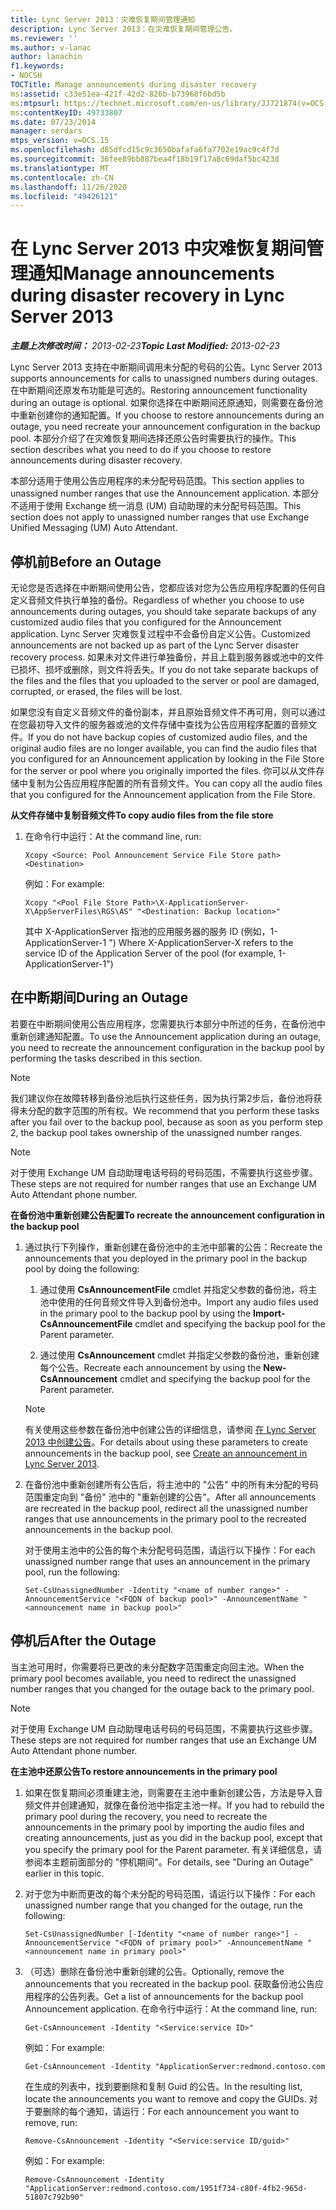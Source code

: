 ```yaml
---
title: Lync Server 2013：灾难恢复期间管理通知
description: Lync Server 2013：在灾难恢复期间管理公告。
ms.reviewer: ''
ms.author: v-lanac
author: lanachin
f1.keywords:
- NOCSH
TOCTitle: Manage announcements during disaster recovery
ms:assetid: c33e51ea-421f-42d2-826b-b73968f6bd5b
ms:mtpsurl: https://technet.microsoft.com/en-us/library/JJ721874(v=OCS.15)
ms:contentKeyID: 49733807
ms.date: 07/23/2014
manager: serdars
mtps_version: v=OCS.15
ms.openlocfilehash: d85dfcd15c9c3650bafafa6fa7702e19ac9c4f7d
ms.sourcegitcommit: 36fee89bb887bea4f18b19f17a8c69daf5bc423d
ms.translationtype: MT
ms.contentlocale: zh-CN
ms.lasthandoff: 11/26/2020
ms.locfileid: "49426121"
---
```

# <a name="manage-announcements-during-disaster-recovery-in-lync-server-2013"></a><span data-ttu-id="cbe73-103">在 Lync Server 2013 中灾难恢复期间管理通知</span><span class="sxs-lookup"><span data-stu-id="cbe73-103">Manage announcements during disaster recovery in Lync Server 2013</span></span>

<div data-xmlns="http://www.w3.org/1999/xhtml">

<div class="topic" data-xmlns="http://www.w3.org/1999/xhtml" data-msxsl="urn:schemas-microsoft-com:xslt" data-cs="https://msdn.microsoft.com/">

<div data-asp="https://msdn2.microsoft.com/asp">



</div>

<div id="mainSection">

<div id="mainBody"><span data-ttu-id="cbe73-104">

<span> </span></span><span class="sxs-lookup"><span data-stu-id="cbe73-104">

<span> </span></span></span>

<span data-ttu-id="cbe73-105">_**主题上次修改时间：** 2013-02-23_</span><span class="sxs-lookup"><span data-stu-id="cbe73-105">_**Topic Last Modified:** 2013-02-23_</span></span>

<span data-ttu-id="cbe73-106">Lync Server 2013 支持在中断期间调用未分配的号码的公告。</span><span class="sxs-lookup"><span data-stu-id="cbe73-106">Lync Server 2013 supports announcements for calls to unassigned numbers during outages.</span></span> <span data-ttu-id="cbe73-107">在中断期间还原发布功能是可选的。</span><span class="sxs-lookup"><span data-stu-id="cbe73-107">Restoring announcement functionality during an outage is optional.</span></span> <span data-ttu-id="cbe73-108">如果你选择在中断期间还原通知，则需要在备份池中重新创建你的通知配置。</span><span class="sxs-lookup"><span data-stu-id="cbe73-108">If you choose to restore announcements during an outage, you need recreate your announcement configuration in the backup pool.</span></span> <span data-ttu-id="cbe73-109">本部分介绍了在灾难恢复期间选择还原公告时需要执行的操作。</span><span class="sxs-lookup"><span data-stu-id="cbe73-109">This section describes what you need to do if you choose to restore announcements during disaster recovery.</span></span>

<span data-ttu-id="cbe73-110">本部分适用于使用公告应用程序的未分配号码范围。</span><span class="sxs-lookup"><span data-stu-id="cbe73-110">This section applies to unassigned number ranges that use the Announcement application.</span></span> <span data-ttu-id="cbe73-111">本部分不适用于使用 Exchange 统一消息 (UM) 自动助理的未分配号码范围。</span><span class="sxs-lookup"><span data-stu-id="cbe73-111">This section does not apply to unassigned number ranges that use Exchange Unified Messaging (UM) Auto Attendant.</span></span>

<div>

## <a name="before-an-outage"></a><span data-ttu-id="cbe73-112">停机前</span><span class="sxs-lookup"><span data-stu-id="cbe73-112">Before an Outage</span></span>

<span data-ttu-id="cbe73-113">无论您是否选择在中断期间使用公告，您都应该对您为公告应用程序配置的任何自定义音频文件执行单独的备份。</span><span class="sxs-lookup"><span data-stu-id="cbe73-113">Regardless of whether you choose to use announcements during outages, you should take separate backups of any customized audio files that you configured for the Announcement application.</span></span> <span data-ttu-id="cbe73-114">Lync Server 灾难恢复过程中不会备份自定义公告。</span><span class="sxs-lookup"><span data-stu-id="cbe73-114">Customized announcements are not backed up as part of the Lync Server disaster recovery process.</span></span> <span data-ttu-id="cbe73-115">如果未对文件进行单独备份，并且上载到服务器或池中的文件已损坏、损坏或删除，则文件将丢失。</span><span class="sxs-lookup"><span data-stu-id="cbe73-115">If you do not take separate backups of the files and the files that you uploaded to the server or pool are damaged, corrupted, or erased, the files will be lost.</span></span>

<span data-ttu-id="cbe73-116">如果您没有自定义音频文件的备份副本，并且原始音频文件不再可用，则可以通过在您最初导入文件的服务器或池的文件存储中查找为公告应用程序配置的音频文件。</span><span class="sxs-lookup"><span data-stu-id="cbe73-116">If you do not have backup copies of customized audio files, and the original audio files are no longer available, you can find the audio files that you configured for an Announcement application by looking in the File Store for the server or pool where you originally imported the files.</span></span> <span data-ttu-id="cbe73-117">你可以从文件存储中复制为公告应用程序配置的所有音频文件。</span><span class="sxs-lookup"><span data-stu-id="cbe73-117">You can copy all the audio files that you configured for the Announcement application from the File Store.</span></span>

<span data-ttu-id="cbe73-118">**从文件存储中复制音频文件**</span><span class="sxs-lookup"><span data-stu-id="cbe73-118">**To copy audio files from the file store**</span></span>

1.  <span data-ttu-id="cbe73-119">在命令行中运行：</span><span class="sxs-lookup"><span data-stu-id="cbe73-119">At the command line, run:</span></span>
    
        Xcopy <Source: Pool Announcement Service File Store path> <Destination>
    
    <span data-ttu-id="cbe73-120">例如：</span><span class="sxs-lookup"><span data-stu-id="cbe73-120">For example:</span></span>
    
        Xcopy "<Pool File Store Path>\X-ApplicationServer-X\AppServerFiles\RGS\AS" "<Destination: Backup location>"
    
    <span data-ttu-id="cbe73-121">其中 X-ApplicationServer 指池的应用服务器的服务 ID (例如，1-ApplicationServer-1 ") </span><span class="sxs-lookup"><span data-stu-id="cbe73-121">Where X-ApplicationServer-X refers to the service ID of the Application Server of the pool (for example, 1-ApplicationServer-1")</span></span>


</div>

<div>

## <a name="during-an-outage"></a><span data-ttu-id="cbe73-122">在中断期间</span><span class="sxs-lookup"><span data-stu-id="cbe73-122">During an Outage</span></span>

<span data-ttu-id="cbe73-123">若要在中断期间使用公告应用程序，您需要执行本部分中所述的任务，在备份池中重新创建通知配置。</span><span class="sxs-lookup"><span data-stu-id="cbe73-123">To use the Announcement application during an outage, you need to recreate the announcement configuration in the backup pool by performing the tasks described in this section.</span></span>

<div>


> [!NOTE]  
> <span data-ttu-id="cbe73-124">我们建议你在故障转移到备份池后执行这些任务，因为执行第2步后，备份池将获得未分配的数字范围的所有权。</span><span class="sxs-lookup"><span data-stu-id="cbe73-124">We recommend that you perform these tasks after you fail over to the backup pool, because as soon as you perform step 2, the backup pool takes ownership of the unassigned number ranges.</span></span>



</div>

<div>


> [!NOTE]  
> <span data-ttu-id="cbe73-125">对于使用 Exchange UM 自动助理电话号码的号码范围，不需要执行这些步骤。</span><span class="sxs-lookup"><span data-stu-id="cbe73-125">These steps are not required for number ranges that use an Exchange UM Auto Attendant phone number.</span></span>



</div>

<span data-ttu-id="cbe73-126">**在备份池中重新创建公告配置**</span><span class="sxs-lookup"><span data-stu-id="cbe73-126">**To recreate the announcement configuration in the backup pool**</span></span>

1.  <span data-ttu-id="cbe73-127">通过执行下列操作，重新创建在备份池中的主池中部署的公告：</span><span class="sxs-lookup"><span data-stu-id="cbe73-127">Recreate the announcements that you deployed in the primary pool in the backup pool by doing the following:</span></span>
    
    1.  <span data-ttu-id="cbe73-128">通过使用 **CsAnnouncementFile** cmdlet 并指定父参数的备份池，将主池中使用的任何音频文件导入到备份池中。</span><span class="sxs-lookup"><span data-stu-id="cbe73-128">Import any audio files used in the primary pool to the backup pool by using the **Import-CsAnnouncementFile** cmdlet and specifying the backup pool for the Parent parameter.</span></span>
    
    2.  <span data-ttu-id="cbe73-129">通过使用 **CsAnnouncement** cmdlet 并指定父参数的备份池，重新创建每个公告。</span><span class="sxs-lookup"><span data-stu-id="cbe73-129">Recreate each announcement by using the **New-CsAnnouncement** cmdlet and specifying the backup pool for the Parent parameter.</span></span>
    
    <div>
    

    > [!NOTE]  
    > <span data-ttu-id="cbe73-130">有关使用这些参数在备份池中创建公告的详细信息，请参阅 <A href="lync-server-2013-create-an-announcement.md">在 Lync Server 2013 中创建公告</A>。</span><span class="sxs-lookup"><span data-stu-id="cbe73-130">For details about using these parameters to create announcements in the backup pool, see <A href="lync-server-2013-create-an-announcement.md">Create an announcement in Lync Server 2013</A>.</span></span>

    
    </div>

2.  <span data-ttu-id="cbe73-131">在备份池中重新创建所有公告后，将主池中的 "公告" 中的所有未分配的号码范围重定向到 "备份" 池中的 "重新创建的公告"。</span><span class="sxs-lookup"><span data-stu-id="cbe73-131">After all announcements are recreated in the backup pool, redirect all the unassigned number ranges that use announcements in the primary pool to the recreated announcements in the backup pool.</span></span>
    
    <span data-ttu-id="cbe73-132">对于使用主池中的公告的每个未分配号码范围，请运行以下操作：</span><span class="sxs-lookup"><span data-stu-id="cbe73-132">For each unassigned number range that uses an announcement in the primary pool, run the following:</span></span>
    
        Set-CsUnassignedNumber -Identity "<name of number range>" -AnnouncementService "<FQDN of backup pool>" -AnnouncementName "<announcement name in backup pool>"

</div>

<div>

## <a name="after-the-outage"></a><span data-ttu-id="cbe73-133">停机后</span><span class="sxs-lookup"><span data-stu-id="cbe73-133">After the Outage</span></span>

<span data-ttu-id="cbe73-134">当主池可用时，你需要将已更改的未分配数字范围重定向回主池。</span><span class="sxs-lookup"><span data-stu-id="cbe73-134">When the primary pool becomes available, you need to redirect the unassigned number ranges that you changed for the outage back to the primary pool.</span></span>

<div>


> [!NOTE]  
> <span data-ttu-id="cbe73-135">对于使用 Exchange UM 自动助理电话号码的号码范围，不需要执行这些步骤。</span><span class="sxs-lookup"><span data-stu-id="cbe73-135">These steps are not required for number ranges that use an Exchange UM Auto Attendant phone number.</span></span>



</div>

<span data-ttu-id="cbe73-136">**在主池中还原公告**</span><span class="sxs-lookup"><span data-stu-id="cbe73-136">**To restore announcements in the primary pool**</span></span>

1.  <span data-ttu-id="cbe73-137">如果在恢复期间必须重建主池，则需要在主池中重新创建公告，方法是导入音频文件并创建通知，就像在备份池中指定主池一样。</span><span class="sxs-lookup"><span data-stu-id="cbe73-137">If you had to rebuild the primary pool during the recovery, you need to recreate the announcements in the primary pool by importing the audio files and creating announcements, just as you did in the backup pool, except that you specify the primary pool for the Parent parameter.</span></span> <span data-ttu-id="cbe73-138">有关详细信息，请参阅本主题前面部分的 "停机期间"。</span><span class="sxs-lookup"><span data-stu-id="cbe73-138">For details, see "During an Outage" earlier in this topic.</span></span>

2.  <span data-ttu-id="cbe73-139">对于您为中断而更改的每个未分配的号码范围，请运行以下操作：</span><span class="sxs-lookup"><span data-stu-id="cbe73-139">For each unassigned number range that you changed for the outage, run the following:</span></span>
    
        Set-CsUnassignedNumber [-Identity "<name of number range>"] -AnnouncementService "<FQDN of primary pool>" -AnnouncementName "<announcement name in primary pool>"

3.  <span data-ttu-id="cbe73-140">（可选）删除在备份池中重新创建的公告。</span><span class="sxs-lookup"><span data-stu-id="cbe73-140">Optionally, remove the announcements that you recreated in the backup pool.</span></span> <span data-ttu-id="cbe73-141">获取备份池公告应用程序的公告列表。</span><span class="sxs-lookup"><span data-stu-id="cbe73-141">Get a list of announcements for the backup pool Announcement application.</span></span> <span data-ttu-id="cbe73-142">在命令行中运行：</span><span class="sxs-lookup"><span data-stu-id="cbe73-142">At the command line, run:</span></span>
    
        Get-CsAnnouncement -Identity "<Service:service ID>"
    
    <span data-ttu-id="cbe73-143">例如：</span><span class="sxs-lookup"><span data-stu-id="cbe73-143">For example:</span></span>
    
        Get-CsAnnouncement -Identity "ApplicationServer:redmond.contoso.com
    
    <span data-ttu-id="cbe73-144">在生成的列表中，找到要删除和复制 Guid 的公告。</span><span class="sxs-lookup"><span data-stu-id="cbe73-144">In the resulting list, locate the announcements you want to remove and copy the GUIDs.</span></span> <span data-ttu-id="cbe73-145">对于要删除的每个通知，请运行：</span><span class="sxs-lookup"><span data-stu-id="cbe73-145">For each announcement you want to remove, run:</span></span>
    
        Remove-CsAnnouncement -Identity "<Service:service ID/guid>"
    
    <span data-ttu-id="cbe73-146">例如：</span><span class="sxs-lookup"><span data-stu-id="cbe73-146">For example:</span></span>
    
        Remove-CsAnnouncement -Identity "ApplicationServer:redmond.contoso.com/1951f734-c80f-4fb2-965d-51807c792b90"


<span data-ttu-id="cbe73-147"></div>

</div>

<span> </span>

</div>

</div>

</span><span class="sxs-lookup"><span data-stu-id="cbe73-147"></div>

</div>

<span> </span>

</div>

</div>

</span></span></div>

